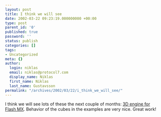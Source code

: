 ```yaml
---
layout: post
title: I think we will see
date: 2002-03-22 09:23:19.000000000 +00:00
type: post
parent_id: '0'
published: true
password: ''
status: publish
categories: []
tags:
- Uncategorized
meta: {}
author:
  login: niklas
  email: niklas@protocol7.com
  display_name: Niklas
  first_name: Niklas
  last_name: Gustavsson
permalink: "/archives/2002/03/22/i_think_we_will_see/"
---
```

I think we will see lots of these the next couple of months: [3D engine for Flash MX](http://www.9elements.com/3dengine/). Behavior of the cubes in the examples are very nice. Great work!

